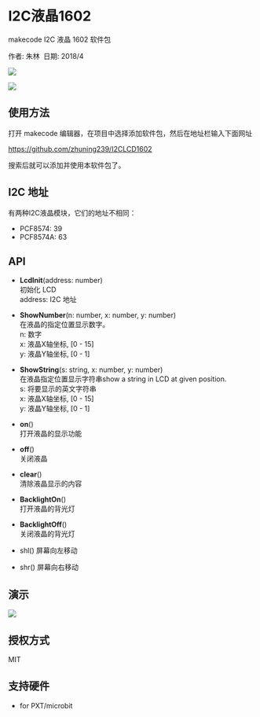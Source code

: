 # I2C液晶1602

makecode I2C 液晶 1602 软件包  

作者: 朱林  
日期: 2018/4

![](https://github.com/zhuning239/I2CLCD1620_cn/master/icon.png)  
  
![](https://github.com/zhuning239/I2CLCD1620_cn/master/lcd.jpg)

## 使用方法

打开 makecode 编辑器，在项目中选择添加软件包，然后在地址栏输入下面网址  

https://github.com/zhuning239/I2CLCD1602

搜索后就可以添加并使用本软件包了。

## I2C 地址
有两种I2C液晶模块，它们的地址不相同：    
- PCF8574: 39  
- PCF8574A: 63  

## API

- **LcdInit**(address: number)  
初始化 LCD  
address: I2C 地址  

- **ShowNumber**(n: number, x: number, y: number)  
在液晶的指定位置显示数字。  
n: 数字  
x: 液晶X轴坐标, [0 - 15]  
y: 液晶Y轴坐标, [0 - 1]  

- **ShowString**(s: string, x: number, y: number)  
在液晶指定位置显示字符串show a string in LCD at given position.  
s: 将要显示的英文字符串  
x: 液晶X轴坐标, [0 - 15]  
y: 液晶Y轴坐标, [0 - 1]  

- **on**()  
打开液晶的显示功能

- **off**()  
关闭液晶  

- **clear**()  
清除液晶显示的内容  

- **BacklightOn**()  
打开液晶的背光灯  

- **BacklightOff**()  
关闭液晶的背光灯  

- shl()
屏幕向左移动

- shr()
屏幕向右移动 

## 演示

![](https://github.com/zhuning239/I2CLCD1620/master/demo.jpg)

## 授权方式

MIT

## 支持硬件

* for PXT/microbit

